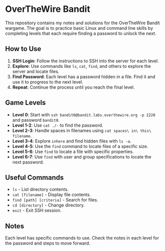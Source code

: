 # OverTheWire Bandit

This repository contains my notes and solutions for the OverTheWire Bandit wargame. The goal is to practice basic Linux and command line skills by completing levels that each require finding a password to unlock the next.

## How to Use

1. **SSH Login**: Follow the instructions to SSH into the server for each level.
2. **Explore**: Use commands like `ls`, `cat`, `find`, and others to explore the server and locate files.
3. **Find Password**: Each level has a password hidden in a file. Find it and use it to progress to the next level.
4. **Repeat**: Continue the process until you reach the final level.

## Game Levels

- **Level 0**: Start with `ssh bandit0@bandit.labs.overthewire.org -p 2220` and password `bandit0`.
- **Level 1-2**: Use `cat ./-` to find the password.
- **Level 2-3**: Handle spaces in filenames using `cat spaces\ in\ this\ filename`.
- **Level 3-4**: Explore `inhere` and find hidden files with `ls -a`.
- **Level 4-5**: Use the `find` command to locate files of a specific size.
- **Level 5-6**: Use `find` to locate a file with specific properties.
- **Level 6-7**: Use `find` with user and group specifications to locate the next password.

## Useful Commands

- `ls` - List directory contents.
- `cat [filename]` - Display file contents.
- `find [path] [criteria]` - Search for files.
- `cd [directory]` - Change directory.
- `exit` - Exit SSH session.

## Notes

Each level has specific commands to use. Check the notes in each level for the password and steps to move forward.


